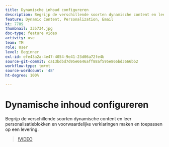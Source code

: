 ```yaml
---
title: Dynamische inhoud configureren
description: Begrijp de verschillende soorten dynamische content en leer personalisatieblokken en voorwaardelijke verklaringen maken en toepassen op een levering.
feature: Dynamic Content, Personalization, Email
kt: 7789
thumbnail: 335734.jpg
doc-type: feature video
activity: use
team: TM
role: User
level: Beginner
exl-id: efe43a2a-4e47-4054-9e41-23d06a72fe4b
source-git-commit: ca13bdbd7d95e6646aff88af595e866bd3666bb2
workflow-type: tm+mt
source-wordcount: '48'
ht-degree: 100%

---
```


# Dynamische inhoud configureren

Begrijp de verschillende soorten dynamische content en leer personalisatieblokken en voorwaardelijke verklaringen maken en toepassen op een levering.

>[!VIDEO](https://video.tv.adobe.com/v/335734?quality=12)
